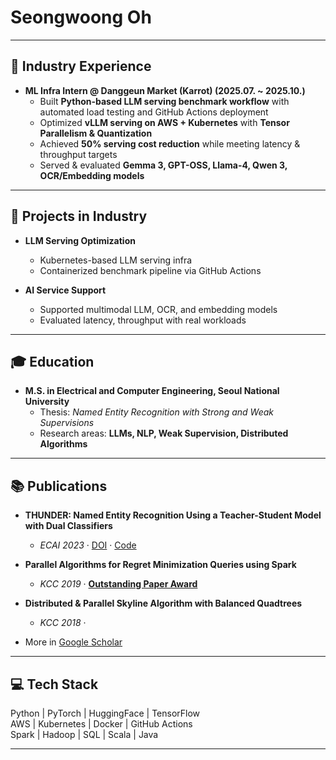 # Seongwoong Oh

---

## 💼 Industry Experience
- **ML Infra Intern @ Danggeun Market (Karrot) (2025.07. ~ 2025.10.)**  
  - Built **Python-based LLM serving benchmark workflow** with automated load testing and GitHub Actions deployment  
  - Optimized **vLLM serving on AWS + Kubernetes** with **Tensor Parallelism & Quantization**  
  - Achieved **50% serving cost reduction** while meeting latency & throughput targets  
  - Served & evaluated **Gemma 3, GPT-OSS, Llama-4, Qwen 3, OCR/Embedding models**

---

## 🚀 Projects in Industry
- **LLM Serving Optimization**  
  - Kubernetes-based LLM serving infra  
  - Containerized benchmark pipeline via GitHub Actions  

- **AI Service Support**  
  - Supported multimodal LLM, OCR, and embedding models  
  - Evaluated latency, throughput with real workloads

---

## 🎓 Education
- **M.S. in Electrical and Computer Engineering, Seoul National University**  
  - Thesis: *Named Entity Recognition with Strong and Weak Supervisions*  
  - Research areas: **LLMs, NLP, Weak Supervision, Distributed Algorithms**

---

## 📚 Publications
- **THUNDER: Named Entity Recognition Using a Teacher-Student Model with Dual Classifiers**  
  - *ECAI 2023* · [DOI](https://doi.org/10.3233/FAIA230466) · [Code](https://github.com/swoh91/THUNDER)

- **Parallel Algorithms for Regret Minimization Queries using Spark**  
  - *KCC 2019* · [**Outstanding Paper Award**](http://kiise.or.kr/conference/board/boardview.do?CC=kcc&CS=2019&PARENT_ID=050100&&NUM=172)

- **Distributed & Parallel Skyline Algorithm with Balanced Quadtrees**  
  - *KCC 2018* ·

- More in [Google Scholar](https://scholar.google.com/citations?user=TufMP64AAAAJ&sortby=pubdate)

---

## 💻 Tech Stack
Python | PyTorch | HuggingFace | TensorFlow  
AWS | Kubernetes | Docker | GitHub Actions  
Spark | Hadoop | SQL | Scala | Java  

---

<!-- ![GitHub Stats](https://github-readme-stats.vercel.app/api?username=swoh91&show_icons=true&theme=radical) -->
